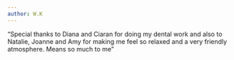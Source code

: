 ```yaml
---
author: W.K
---
```


&ldquo;Special thanks to Diana and Ciaran for doing my dental work and also to Natalie, Joanne and Amy for making me feel so relaxed and a very friendly atmosphere. Means so much to me&rdquo;
